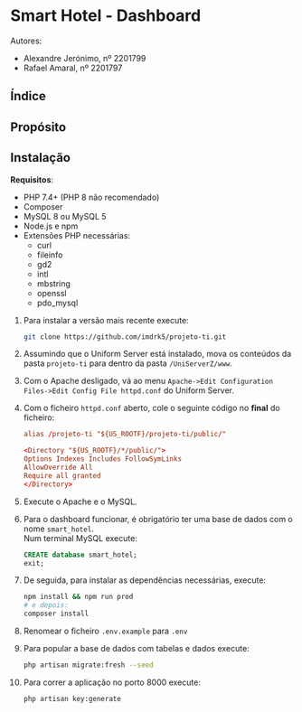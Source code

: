 # Smart Hotel - Dashboard

Autores:  

- Alexandre Jerónimo, nº 2201799
- Rafael Amaral, nº 2201797

## Índice

## Propósito

## Instalação

**Requisitos**:

- PHP 7.4+ (PHP 8 não recomendado)
- Composer
- MySQL 8 ou MySQL 5
- Node.js e npm
- Extensões PHP necessárias:
  - curl
  - fileinfo
  - gd2
  - intl
  - mbstring
  - openssl
  - pdo_mysql

1. Para instalar a versão mais recente execute:

    ```sh
    git clone https://github.com/imdrk5/projeto-ti.git
    ```

2. Assumindo que o Uniform Server está instalado, mova os conteúdos da pasta `projeto-ti` para dentro da pasta `/UniServerZ/www`.

3. Com o Apache desligado, vá ao menu `Apache->Edit Configuration Files->Edit Config File httpd.conf` do Uniform Server.

4. Com o ficheiro `httpd.conf` aberto, cole o seguinte código no **final** do ficheiro:

    ```conf
    alias /projeto-ti "${US_ROOTF}/projeto-ti/public/"

    <Directory "${US_ROOTF}/*/public/">
    Options Indexes Includes FollowSymLinks
    AllowOverride All
    Require all granted
    </Directory>
    ```

5. Execute o Apache e o MySQL.

6. Para o dashboard funcionar, é obrigatório ter uma base de dados com o nome `smart_hotel`.  
   Num terminal MySQL execute:

    ```sql
    CREATE database smart_hotel;
    exit;
    ```

7. De seguida, para instalar as dependências necessárias, execute:

    ```sh
    npm install && npm run prod
    # e depois:
    composer install
    ```

8. Renomear o ficheiro `.env.example` para `.env`

9. Para popular a base de dados com tabelas e dados execute:

    ```sh
    php artisan migrate:fresh --seed
    ```

10. Para correr a aplicação no porto 8000 execute:

    ```sh
    php artisan key:generate
    ```
